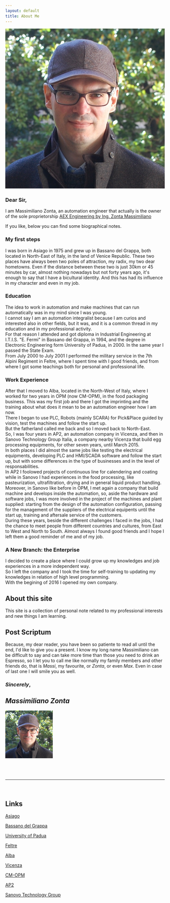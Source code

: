 ```yaml
---
layout: default
title: About Me
---
```


<div class="my-avatar-about">
    <img class="my-photo-about" src="/img/my-photo-square.jpg">
</div>

### Dear Sir,
I am Massimiliano Zonta, an automation engineer that actually is the owner of the sole proprietorship [AEX Engineering by Ing. Zonta Massimiliano  <i class="fa fa-external-link"></i>][aexengineering]

If you like, below you can find some biographical notes.

### My first steps
I was born in Asiago in 1975 and grew up in Bassano del Grappa, both located in North-East of Italy, in the land of Venice Republic. These two places have always been two poles of attraction, my radix, my two dear hometowns.
Even if the distance between these two is just 30km or 45 minutes by car, almost nothing nowadays but not forty years ago, it's enough to say that I have a bicultural identity. And this has had its influence in my character and even in my job.

### Education
The idea to work in automation and make machines that can run automatically was in my mind since I was young.
<br>
I cannot say I am an automation integralist because I am curios and interested also in other fields, but it was, and it is a common thread in my education and in my professional activity.
<br>
For that reason I attended and got diploma in Industrial Engineering at I.T.I.S. "E. Fermi" in Bassano del Grappa, in 1994, and the degree in Electronic Engineering form University of Padua, in 2000. In the same year I passed the State Exam.
<br>
From July 2000 to July 2001 I performed the military service in the 7th Alpini Regiment in Feltre, where I spent time with I good friends, and from where I got some teachings both for personal and professional life.

### Work Experience
After that I moved to Alba, located in the North-West of Italy, where I worked for two years in OPM (now CM-OPM), in the food packaging business.
This was my first job and there I got the imprinting and the training about what does it mean to be an automation engineer how I am now.
<br>
There I began to use PLC, Robots (mainly SCARA) for Pick&Place guided by vision, test the machines and follow the start up.
<br>
But the fatherland called me back and so I moved back to North-East.
<br>
So, I was four years in AP2, an automation company in Vicenza, and then in Sanovo Technology Group Italia, a company nearby Vicenza that build egg processing equipments, for other seven years, until March 2015.
<br>
In both places I did almost the same jobs like testing the electrical equipments, developing PLC and HMI/SCADA software and follow the start up, but with some differences in the type of businesses and in the level of responsabilities.
<br>
In AP2 I foolowed projects of continuous line for calendering and coating while in Sanovo I had experiences in the food processing, like pasteurization, ultrafiltration, drying and in general liquid product handling.
<br>
Moreover, in Sanovo like before in OPM, I met again a company that build machine and develops inside the automation, so, aside the hardware and software jobs, I was more involved in the project of the machines and plant supplied: starting from the design of the automation configuration, passing for the management of the suppliers of the electrical equipents until the start up, training and aftersale service of the customers.
<br>
During these years, beside the different challenges I faced in the jobs, I had the chance to meet people from different countries and cultures, from East to West and North to South. Almost always I found good friends and I hope I left them a good reminder of me and of my job.

### A New Branch: the Enterprise
I decided to create a place where I could grow up my knowledges and job experiences in a more independent way.
<br>
So I left the company and I took the time for self-training to updating my knowledges in relation of high level programming.
<br>
With the begining of 2016 I opened my own company.

## About this site
This site is a collection of personal note related to my professional interests and new things I am learning.

## Post Scriptum
Because, my dear reader, you have been so patiente to read all until the end, I'd like to give you a present.
I know my long name Massimiliano can be difficult to say and can take more time than those you need to drink an Espresso, so I let you to call me like normally
my family members and other friends do, that is *Massi*, my favourite, or *Zonta*, or even *Max*. Even in case of last one I will smile you as well.
<br>

### *Sincerely*,

## *Massimiliano Zonta*

<div class="row">
  <div class="my-avatar" style="max-width: 150px; margin-right: 150px">
    <img class="my-photo" src="/img/my-photo-square.jpg">
  </div>
</div>

<div class="v-space" style="height:50px;"></div>
<hr class="style-eight">
<div class="v-space" style="height:20px;"></div>

## Links

[Asiago  <i class="fa fa-external-link"></i>](https://en.wikipedia.org/wiki/Asiago)

[Bassano del Grappa  <i class="fa fa-external-link"></i>](https://en.wikipedia.org/wiki/Bassano_del_Grappa)

[University of Padua  <i class="fa fa-external-link"></i>](https://en.wikipedia.org/wiki/University_of_Padua)

[Feltre  <i class="fa fa-external-link"></i>](https://en.wikipedia.org/wiki/Feltre)

[Alba  <i class="fa fa-external-link"></i>](https://en.wikipedia.org/wiki/Alba,_Piedmont)

[Vicenza  <i class="fa fa-external-link"></i>](https://en.wikipedia.org/wiki/Vicenza)

[CM-OPM  <i class="fa fa-external-link"></i>](http://www.cm-opm.com/en/cmh-the-holding/p2)

[AP2  <i class="fa fa-external-link"></i>](http://www.ap2.it/index_eng.html)

[Sanovo Technology Group  <i class="fa fa-external-link"></i>](http://www.sanovogroup.com/)

<!-- Links -->

[aexengineering]: http://www.aexengineering.com/site_en/index.html

